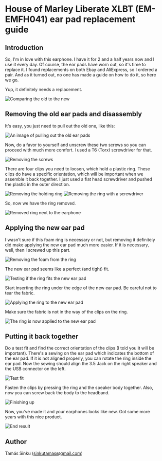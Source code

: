 # House of Marley Liberate XLBT (EM-EMFH041) ear pad replacement guide

## Introduction
So, I'm in love with this earphone. I have it for 2 and a half years now and I use it every day. Of course, the ear pads have worn out, so it's time to replace it. I found replacements on both Ebay and AliExpress, so I ordered a pair. And as it turned out, no one has made a guide on how to do it, so here we go.

Yup, it definitely needs a replacement.

![Comparing the old to the new](https://raw.githubusercontent.com/std66/liberate-xlbt-earpad-replace-guide/main/images/13.jpg)

## Removing the old ear pads and disassembly

It's easy, you just need to pull out the old one, like this:

![An image of pulling out the old ear pads](https://raw.githubusercontent.com/std66/liberate-xlbt-earpad-replace-guide/main/images/01.jpg)

Now, do a favor to yourself and unscrew these two screws so you can proceed with much more comfort. I used a T6 (Torx) screwdriver for that.

![Removing the screws](https://raw.githubusercontent.com/std66/liberate-xlbt-earpad-replace-guide/main/images/02.jpg)

There are four clips you need to loosen, which hold a plastic ring. These clips do have a specific orientation, which will be important when we assemble it back together. I just used a flat head screwdriver and pushed the plastic in the outer direction.

![Removing the holding ring](https://raw.githubusercontent.com/std66/liberate-xlbt-earpad-replace-guide/main/images/03.jpg)
![Removing the ring with a screwdriver](https://raw.githubusercontent.com/std66/liberate-xlbt-earpad-replace-guide/main/images/04.jpg)

So, now we have the ring removed.

![Removed ring next to the earphone](https://raw.githubusercontent.com/std66/liberate-xlbt-earpad-replace-guide/main/images/05.jpg)

## Applying the new ear pad

I wasn't sure if this foam ring is necessary or not, but removing it definitely did make applying the new ear pad much more easier. If it is necessary, well, then I screwed up this part.

![Removing the foam from the ring](https://raw.githubusercontent.com/std66/liberate-xlbt-earpad-replace-guide/main/images/06.jpg)

The new ear pad seems like a perfect (and tight) fit.

![Testing if the ring fits the new ear pad](https://raw.githubusercontent.com/std66/liberate-xlbt-earpad-replace-guide/main/images/07.jpg)

Start inserting the ring under the edge of the new ear pad. Be careful not to tear the fabric.

![Applying the ring to the new ear pad](https://raw.githubusercontent.com/std66/liberate-xlbt-earpad-replace-guide/main/images/08.jpg)

Make sure the fabric is not in the way of the clips on the ring.

![The ring is now applied to the new ear pad](https://raw.githubusercontent.com/std66/liberate-xlbt-earpad-replace-guide/main/images/09.jpg)

## Putting it back together

Do a test fit and find the correct orientation of the clips (I told you it will be important). There's a sewing on the ear pad which indicates the bottom of the ear pad. If it is not aligned properly, you can rotate the ring inside the ear pad. Now the sewing should align the 3.5 Jack on the right speaker and the USB connector on the left.

![Test fit](https://raw.githubusercontent.com/std66/liberate-xlbt-earpad-replace-guide/main/images/10.jpg)

Fasten the clips by pressing the ring and the speaker body together. Also, now you can screw back the body to the headband.

![Finishing up](https://raw.githubusercontent.com/std66/liberate-xlbt-earpad-replace-guide/main/images/11.jpg)

Now, you've made it and your earphones looks like new. Got some more years with this nice product.

![End result](https://raw.githubusercontent.com/std66/liberate-xlbt-earpad-replace-guide/main/images/12.jpg)

## Author
Tamás Sinku (sinkutamas@gmail.com)
